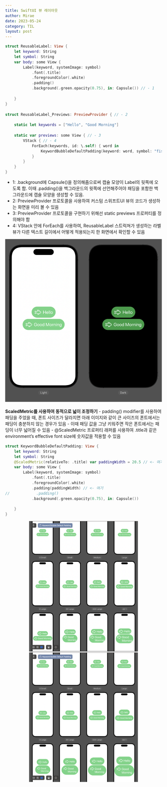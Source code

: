 ```yaml
---
title: SwiftUI 뷰 레이아웃
author: Mirae
date: 2023-05-24
category: TIL
layout: post
---
```



```swift
struct ReusableLabel: View {
    let keyword: String
    let symbol: String
    var body: some View {
        Label(keyword, systemImage: symbol)
            .font(.title)
            .foregroundColor(.white)
            .padding()
            .background(.green.opacity(0.75), in: Capsule()) // - 1
            
    }
}

struct ReusableLabel_Previews: PreviewProvider { // - 2
    
    static let keywords = ["Hello", "Good Morning"]
    
    static var previews: some View { // - 3
        VStack { // - 4
            ForEach(keywords, id: \.self) { word in
                KeywordBubbleDefaultPadding(keyword: word, symbol: "fish")
            }
        }
    }
}
```

- 1: .background에 Capsule()을 정의해줌으로써 캡슐 모양이 Label의 뒷쪽에 오도록 함. 이때 .padding()을 백그라운드의 윗쪽에 선언해주어야 패딩을 포함한 백그라운드에 캡슐 모양을 생성할 수 있음.
- 2: PreviewProvider 프로토콜을 사용하여 커스텀 스위프트UI 뷰의 코드가 생성하는 화면을 미리 볼 수 있음 
- 3: PreviewProvider 프로토콜을 구현하기 위해선 static previews 프로퍼티를 정의해야 함
- 4: VStack 안에 ForEach를 사용하여, ReusableLabel 스트럭쳐가 생성하는 라벨 뷰가 다른 텍스트 길이에서 어떻게 적용되는지 한 화면에서 확인할 수 있음

<center><img src="/assets/images/viewLayout_1.png" alt="viewLayout_1.png" width="600"><br></center>
  
<br>
<b>ScaledMetric를 사용하여 동적으로 넓이 조정하기</b>
- padding() modifier를 사용하여 패딩을 주었을 때, 폰트 사이즈가 달라지면 아래 이미지와 같이 큰 사이즈의 폰트에서는 패딩이 충분하지 않는 경우가 있음
- 이때 패딩 값을 그냥 키워주면 작은 폰트에서는 패딩이 너무 넓어질 수 있음 
- @ScaledMetric 프로퍼티 래퍼를 사용하여 .title과 같은 environment’s effective font size에 숫자값을 적용할 수 있음

```swift
struct KeywordBubbleDefaultPadding: View {
    let keyword: String
    let symbol: String
    @ScaledMetric(relativeTo: .title) var paddingWidth = 20.5 // <- 여기
    var body: some View {
        Label(keyword, systemImage: symbol)
            .font(.title)
            .foregroundColor(.white)
            .padding(paddingWidth) // <- 여기
//            .padding()
            .background(.green.opacity(0.75), in: Capsule())
            
    }
}
```
<center><img src="/assets/images/viewLayout_2.png" alt="viewLayout_2.png" width="350"> <img src="/assets/images/viewLayout_3.png" alt="viewLayout_3.png" width="350"><br></center>

